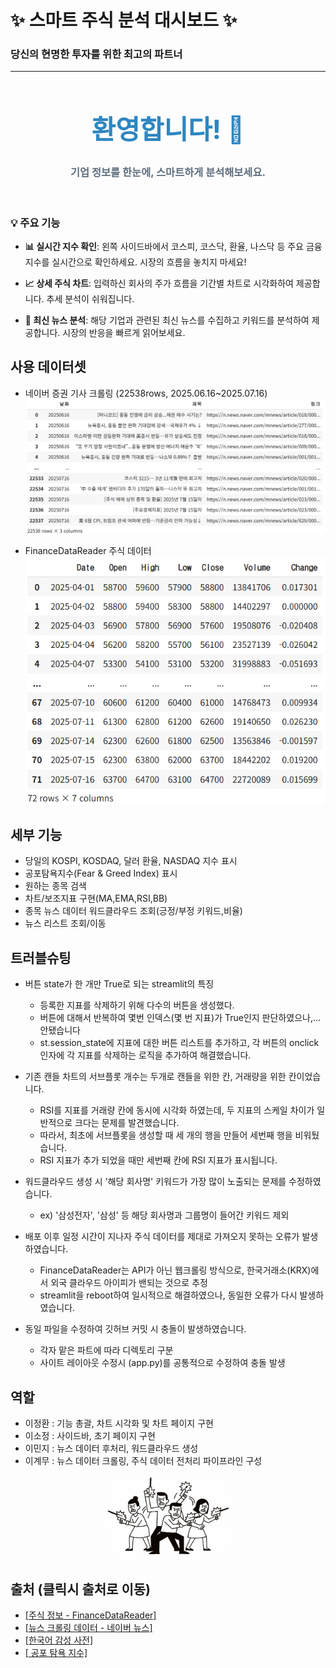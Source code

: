 # ✨ 스마트 주식 분석 대시보드 ✨

### 당신의 현명한 투자를 위한 최고의 파트너

---

<h1 style='text-align: center; color: #2E86C1; font-size: 3em;'>환영합니다! 👋</h1>
<h3 style='text-align: center; color: #5D6D7E;'>기업 정보를 한눈에, 스마트하게 분석해보세요.</h3>
<br>

### 💡 주요 기능

- **📊 실시간 지수 확인**: 왼쪽 사이드바에서 코스피, 코스닥, 환율, 나스닥 등 주요 금융 지수를 실시간으로 확인하세요. 시장의 흐름을 놓치지 마세요!

- **📈 상세 주식 차트**: 입력하신 회사의 주가 흐름을 기간별 차트로 시각화하여 제공합니다. 추세 분석이 쉬워집니다.

- **📰 최신 뉴스 분석**: 해당 기업과 관련된 최신 뉴스를 수집하고 키워드를 분석하여 제공합니다. 시장의 반응을 빠르게 읽어보세요.

## 사용 데이터셋

- 네이버 증권 기사 크롤링 (22538rows, 2025.06.16~2025.07.16)
  ![네이버 증권 기사 데이터프레임](news_df.png)

- FinanceDataReader 주식 데이터
  ![삼성전자 데이터프레임](stock_df.png)

## 세부 기능

- 당일의 KOSPI, KOSDAQ, 달러 환율, NASDAQ 지수 표시
- 공포탐욕지수(Fear & Greed Index) 표시
- 원하는 종목 검색
- 차트/보조지표 구현(MA,EMA,RSI,BB)
- 종목 뉴스 데이터 워드클라우드 조회(긍정/부정 키워드,비율)
- 뉴스 리스트 조회/이동

## 트러블슈팅

- 버튼 state가 한 개만 True로 되는 streamlit의 특징

  - 등록한 지표를 삭제하기 위해 다수의 버튼을 생성했다.
  - 버튼에 대해서 반복하여 몇번 인덱스(몇 번 지표)가 True인지 판단하였으나,... 안됐습니다
  - st.session_state에 지표에 대한 버튼 리스트를 추가하고, 각 버튼의 onclick 인자에 각 지표를 삭제하는 로직을 추가하여 해결했습니다.

- 기존 캔들 차트의 서브플롯 개수는 두개로 캔들을 위한 칸, 거래량을 위한 칸이었습니다.

  - RSI를 지표를 거래량 칸에 동시에 시각화 하였는데, 두 지표의 스케일 차이가 일반적으로 크다는 문제를 발견했습니다.
  - 따라서, 최초에 서브플롯을 생성할 때 세 개의 행을 만들어 세번째 행을 비워뒀습니다.
  - RSI 지표가 추가 되었을 때만 세번째 칸에 RSI 지표가 표시됩니다.

- 워드클라우드 생성 시 '해당 회사명' 키워드가 가장 많이 노출되는 문제를 수정하였습니다.

  - ex) '삼성전자', '삼성' 등 해당 회사명과 그룹명이 들어간 키워드 제외

- 배포 이후 일정 시간이 지나자 주식 데이터를 제대로 가져오지 못하는 오류가 발생하였습니다.
  - FinanceDataReader는 API가 아닌 웹크롤링 방식으로, 한국거래소(KRX)에서 외국 클라우드 아이피가 밴되는 것으로 추정
  - streamlit을 reboot하여 일시적으로 해결하였으나, 동일한 오류가 다시 발생하였습니다.

- 동일 파일을 수정하여 깃허브 커밋 시 충돌이 발생하였습니다.
  - 각자 맡은 파트에 따라 디렉토리 구분
  - 사이트 레이아웃 수정시 (app.py)를 공통적으로 수정하여 충돌 발생

## 역할
- 이정환 : 기능 총괄, 차트 시각화 및 차트 페이지 구현
- 이소정 : 사이드바, 초기 페이지 구현
- 이민지 : 뉴스 데이터 후처리, 워드클라우드 생성
- 이계무 : 뉴스 데이터 크롤링, 주식 데이터 전처리 파이프라인 구성

<p align="center">
  <img src="data/logo.png" width="200">
</p>


## 출처 (클릭시 출처로 이동)
* <a href='https://github.com/FinanceData/FinanceDataReader'>[주식 정보 - FinanceDataReader]</a>
* <a href='https://news.naver.com/breakingnews/section/101/258'>[뉴스 크롤링 데이터 - 네이버 뉴스]</a>
* <a href='https://github.com/zzaebok/ksenticnet/tree/master'>[한국어 감성 사전]</a>
* <a href='https://github.com/vterron/fear-and-greed?tab=readme-ov-file'>[ 공포 탐욕 지수]</a>
